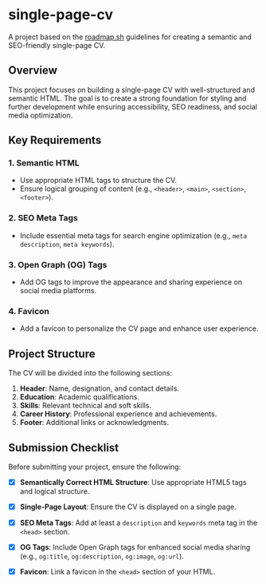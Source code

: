 # single-page-cv

A project based on the [roadmap.sh](https://roadmap.sh/projects/single-page-cv) guidelines for creating a semantic and SEO-friendly single-page CV.

## Overview

This project focuses on building a single-page CV with well-structured and semantic HTML. The goal is to create a strong foundation for styling and further development while ensuring accessibility, SEO readiness, and social media optimization.

## Key Requirements

### 1. **Semantic HTML**
- Use appropriate HTML tags to structure the CV.
- Ensure logical grouping of content (e.g., `<header>`, `<main>`, `<section>`, `<footer>`).

### 2. **SEO Meta Tags**
- Include essential meta tags for search engine optimization (e.g., `meta description`, `meta keywords`).

### 3. **Open Graph (OG) Tags**
- Add OG tags to improve the appearance and sharing experience on social media platforms.

### 4. **Favicon**
- Add a favicon to personalize the CV page and enhance user experience.

## Project Structure

The CV will be divided into the following sections:

1. **Header**: Name, designation, and contact details.
2. **Education**: Academic qualifications.
3. **Skills**: Relevant technical and soft skills.
4. **Career History**: Professional experience and achievements.
5. **Footer**: Additional links or acknowledgments.

## Submission Checklist

Before submitting your project, ensure the following:

- [x] **Semantically Correct HTML Structure**: Use appropriate HTML5 tags and logical structure.
- [x] **Single-Page Layout**: Ensure the CV is displayed on a single page.
- [x] **SEO Meta Tags**: Add at least a `description` and `keywords` meta tag in the `<head>` section.
- [x] **OG Tags**: Include Open Graph tags for enhanced social media sharing (e.g., `og:title`, `og:description`, `og:image`, `og:url`).
- [x] **Favicon**: Link a favicon in the `<head>` section of your HTML.


